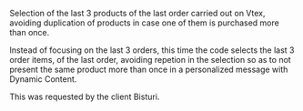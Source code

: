  Selection of the last 3 products of the last order carried out on Vtex, avoiding duplication of products in case one of them is purchased more than once.

 Instead of focusing on the last 3 orders, this time the code selects the last 3 order items, of the last order, avoiding repetion in the selection so as to not present the same product more than once in a personalized message with Dynamic Content.

 This was requested by the client Bisturi.
